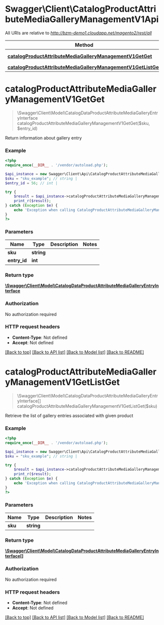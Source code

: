# Swagger\Client\CatalogProductAttributeMediaGalleryManagementV1Api

All URIs are relative to *http://bzm-demo1.cloudapp.net/magento2/rest/all*

Method | HTTP request | Description
------------- | ------------- | -------------
[**catalogProductAttributeMediaGalleryManagementV1GetGet**](CatalogProductAttributeMediaGalleryManagementV1Api.md#catalogProductAttributeMediaGalleryManagementV1GetGet) | **GET** /V1/products/{sku}/media/{entryId} | 
[**catalogProductAttributeMediaGalleryManagementV1GetListGet**](CatalogProductAttributeMediaGalleryManagementV1Api.md#catalogProductAttributeMediaGalleryManagementV1GetListGet) | **GET** /V1/products/{sku}/media | 


# **catalogProductAttributeMediaGalleryManagementV1GetGet**
> \Swagger\Client\Model\CatalogDataProductAttributeMediaGalleryEntryInterface catalogProductAttributeMediaGalleryManagementV1GetGet($sku, $entry_id)



Return information about gallery entry

### Example
```php
<?php
require_once(__DIR__ . '/vendor/autoload.php');

$api_instance = new Swagger\Client\Api\CatalogProductAttributeMediaGalleryManagementV1Api();
$sku = "sku_example"; // string | 
$entry_id = 56; // int | 

try {
    $result = $api_instance->catalogProductAttributeMediaGalleryManagementV1GetGet($sku, $entry_id);
    print_r($result);
} catch (Exception $e) {
    echo 'Exception when calling CatalogProductAttributeMediaGalleryManagementV1Api->catalogProductAttributeMediaGalleryManagementV1GetGet: ', $e->getMessage(), PHP_EOL;
}
?>
```

### Parameters

Name | Type | Description  | Notes
------------- | ------------- | ------------- | -------------
 **sku** | **string**|  |
 **entry_id** | **int**|  |

### Return type

[**\Swagger\Client\Model\CatalogDataProductAttributeMediaGalleryEntryInterface**](../Model/CatalogDataProductAttributeMediaGalleryEntryInterface.md)

### Authorization

No authorization required

### HTTP request headers

 - **Content-Type**: Not defined
 - **Accept**: Not defined

[[Back to top]](#) [[Back to API list]](../../README.md#documentation-for-api-endpoints) [[Back to Model list]](../../README.md#documentation-for-models) [[Back to README]](../../README.md)

# **catalogProductAttributeMediaGalleryManagementV1GetListGet**
> \Swagger\Client\Model\CatalogDataProductAttributeMediaGalleryEntryInterface[] catalogProductAttributeMediaGalleryManagementV1GetListGet($sku)



Retrieve the list of gallery entries associated with given product

### Example
```php
<?php
require_once(__DIR__ . '/vendor/autoload.php');

$api_instance = new Swagger\Client\Api\CatalogProductAttributeMediaGalleryManagementV1Api();
$sku = "sku_example"; // string | 

try {
    $result = $api_instance->catalogProductAttributeMediaGalleryManagementV1GetListGet($sku);
    print_r($result);
} catch (Exception $e) {
    echo 'Exception when calling CatalogProductAttributeMediaGalleryManagementV1Api->catalogProductAttributeMediaGalleryManagementV1GetListGet: ', $e->getMessage(), PHP_EOL;
}
?>
```

### Parameters

Name | Type | Description  | Notes
------------- | ------------- | ------------- | -------------
 **sku** | **string**|  |

### Return type

[**\Swagger\Client\Model\CatalogDataProductAttributeMediaGalleryEntryInterface[]**](../Model/CatalogDataProductAttributeMediaGalleryEntryInterface.md)

### Authorization

No authorization required

### HTTP request headers

 - **Content-Type**: Not defined
 - **Accept**: Not defined

[[Back to top]](#) [[Back to API list]](../../README.md#documentation-for-api-endpoints) [[Back to Model list]](../../README.md#documentation-for-models) [[Back to README]](../../README.md)

